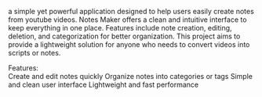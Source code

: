 a simple yet powerful application designed to help users easily create notes from youtube videos. Notes Maker offers a clean and intuitive interface to keep everything in one place. Features include note creation, editing, deletion, and categorization for better organization. This project aims to provide a lightweight solution for anyone who needs to convert videos into scripts or notes.

Features:   
Create and edit notes quickly 
Organize notes into categories or tags 
Simple and clean user interface
Lightweight and fast performance 
